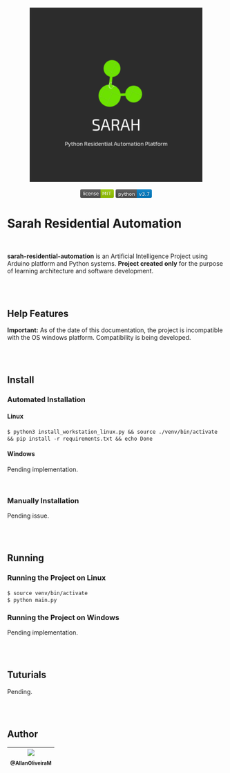 <p align="center">
    <img src="https://raw.githubusercontent.com/AllanOliveiraM/sarah-residential-automation/master/media_files/product_logo.png" width="400">
</p>


<p align="center">
    <img height="20" src="https://raw.githubusercontent.com/AllanOliveiraM/sarah-residential-automation/master/media_files/license-MIT-green.png">
    <img height="20" src="https://raw.githubusercontent.com/AllanOliveiraM/sarah-residential-automation/master/media_files/python-v3.7-blue.png">
</p>


# Sarah Residential Automation
<br>

**sarah-residential-automation** is an Artificial Intelligence Project using Arduino platform and Python systems.
**Project created only** for the purpose of learning architecture and software development.

<br>
<br>

## Help Features

**Important:**
As of the date of this documentation, the project is incompatible with the OS windows platform.
Compatibility is being developed.

<br>
<br>

## Install

### Automated Installation

#### Linux

```
$ python3 install_workstation_linux.py && source ./venv/bin/activate && pip install -r requirements.txt && echo Done
```

#### Windows

Pending implementation.

<br>

### Manually Installation
Pending issue.

<br>
<br>

## Running

### Running the Project on Linux

```
$ source venv/bin/activate
$ python main.py
```

### Running the Project on Windows
Pending implementation.

<br>
<br>

## Tuturials
Pending.

<br>
<br>

## Author

| [<img src="https://avatars3.githubusercontent.com/u/41436010?s=460&u=aba907c4e4f26dae5e45383b4fa17fc4c002bfe8&v=4" width=115><br><sub>@AllanOliveiraM</sub>](https://github.com/AllanOliveiraM) |
| :---: |
